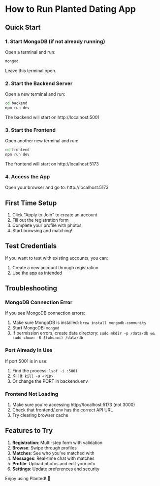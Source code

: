 # How to Run Planted Dating App

## Quick Start

### 1. Start MongoDB (if not already running)
Open a terminal and run:
```bash
mongod
```
Leave this terminal open.

### 2. Start the Backend Server
Open a new terminal and run:
```bash
cd backend
npm run dev
```
The backend will start on http://localhost:5001

### 3. Start the Frontend
Open another new terminal and run:
```bash
cd frontend
npm run dev
```
The frontend will start on http://localhost:5173

### 4. Access the App
Open your browser and go to: http://localhost:5173

## First Time Setup

1. Click "Apply to Join" to create an account
2. Fill out the registration form
3. Complete your profile with photos
4. Start browsing and matching!

## Test Credentials
If you want to test with existing accounts, you can:
1. Create a new account through registration
2. Use the app as intended

## Troubleshooting

### MongoDB Connection Error
If you see MongoDB connection errors:
1. Make sure MongoDB is installed: `brew install mongodb-community`
2. Start MongoDB: `mongod`
3. If permission errors, create data directory: `sudo mkdir -p /data/db && sudo chown -R $(whoami) /data/db`

### Port Already in Use
If port 5001 is in use:
1. Find the process: `lsof -i :5001`
2. Kill it: `kill -9 <PID>`
3. Or change the PORT in backend/.env

### Frontend Not Loading
1. Make sure you're accessing http://localhost:5173 (not 3000)
2. Check that frontend/.env has the correct API URL
3. Try clearing browser cache

## Features to Try

1. **Registration**: Multi-step form with validation
2. **Browse**: Swipe through profiles
3. **Matches**: See who you've matched with
4. **Messages**: Real-time chat with matches
5. **Profile**: Upload photos and edit your info
6. **Settings**: Update preferences and security

Enjoy using Planted! 🌱